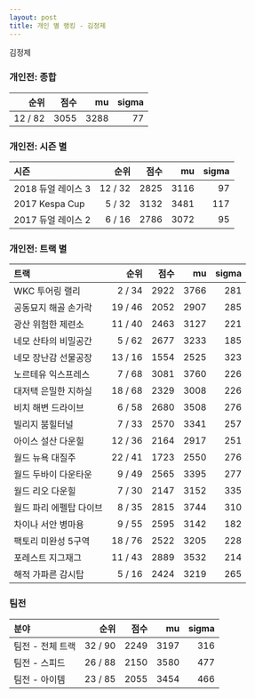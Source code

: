 ```yaml
---
layout: post
title: 개인 별 랭킹 - 김정제
---
```


김정제

### 개인전: 종합

| 순위 | 점수 | mu | sigma |
|---:|---:|---:|---:|
| 12 / 82 | 3055 | 3288 | 77 |

### 개인전: 시즌 별

| 시즌 | 순위 | 점수 | mu | sigma |
|:---|---:|---:|---:|---:|
| 2018 듀얼 레이스 3 | 12 / 32 | 2825 | 3116 | 97 |
| 2017 Kespa Cup | 5 / 32 | 3132 | 3481 | 117 |
| 2017 듀얼 레이스 2 | 6 / 16 | 2786 | 3072 | 95 |

### 개인전: 트랙 별

| 트랙 | 순위 | 점수 | mu | sigma |
|:---|---:|---:|---:|---:|
| WKC 투어링 랠리 | 2 / 34 | 2922 | 3766 | 281 |
| 공동묘지 해골 손가락 | 19 / 46 | 2052 | 2907 | 285 |
| 광산 위험한 제련소 | 11 / 40 | 2463 | 3127 | 221 |
| 네모 산타의 비밀공간 | 5 / 62 | 2677 | 3233 | 185 |
| 네모 장난감 선물공장 | 13 / 16 | 1554 | 2525 | 323 |
| 노르테유 익스프레스 | 7 / 68 | 3081 | 3760 | 226 |
| 대저택 은밀한 지하실 | 18 / 68 | 2329 | 3008 | 226 |
| 비치 해변 드라이브 | 6 / 58 | 2680 | 3508 | 276 |
| 빌리지 붐힐터널 | 7 / 33 | 2570 | 3341 | 257 |
| 아이스 설산 다운힐 | 12 / 36 | 2164 | 2917 | 251 |
| 월드 뉴욕 대질주 | 22 / 41 | 1723 | 2550 | 276 |
| 월드 두바이 다운타운 | 9 / 49 | 2565 | 3395 | 277 |
| 월드 리오 다운힐 | 7 / 30 | 2147 | 3152 | 335 |
| 월드 파리 에펠탑 다이브 | 8 / 35 | 2815 | 3744 | 310 |
| 차이나 서안 병마용 | 9 / 55 | 2595 | 3142 | 182 |
| 팩토리 미완성 5구역 | 18 / 76 | 2522 | 3205 | 228 |
| 포레스트 지그재그 | 11 / 43 | 2889 | 3532 | 214 |
| 해적 가파른 감시탑 | 5 / 16 | 2424 | 3219 | 265 |

### 팀전

| 분야 | 순위 | 점수 | mu | sigma |
|:---|---:|---:|---:|---:|
| 팀전 - 전체 트랙 | 32 / 90 | 2249 | 3197 | 316 |
| 팀전 - 스피드 | 26 / 88 | 2150 | 3580 | 477 |
| 팀전 - 아이템 | 23 / 85 | 2055 | 3454 | 466 |
